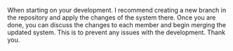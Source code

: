 When starting on your development. I recommend creating a new branch in the repository and apply the changes of the system there. Once you are done, you can discuss the changes to each member and begin merging the updated system. This is to prevent any issues with the development. Thank you.
